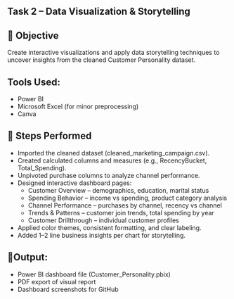 ## Task 2 – Data Visualization & Storytelling 

## 🎯 Objective
Create interactive visualizations and apply data storytelling techniques to uncover insights from the cleaned Customer Personality dataset.

## Tools Used:

- Power BI
- Microsoft Excel (for minor preprocessing)
- Canva

## 🔧 Steps Performed

- Imported the cleaned dataset (cleaned_marketing_campaign.csv).
- Created calculated columns and measures (e.g., RecencyBucket, Total_Spending).
- Unpivoted purchase columns to analyze channel performance.
- Designed interactive dashboard pages:
  * Customer Overview – demographics, education, marital status
  * Spending Behavior – income vs spending, product category analysis
  * Channel Performance – purchases by channel, recency vs channel
  * Trends & Patterns – customer join trends, total spending by year
  * Customer Drillthrough – individual customer profiles
- Applied color themes, consistent formatting, and clear labeling.
- Added 1–2 line business insights per chart for storytelling.

## 📌Output:

- Power BI dashboard file (Customer_Personality.pbix)
- PDF export of visual report
- Dashboard screenshots for GitHub
